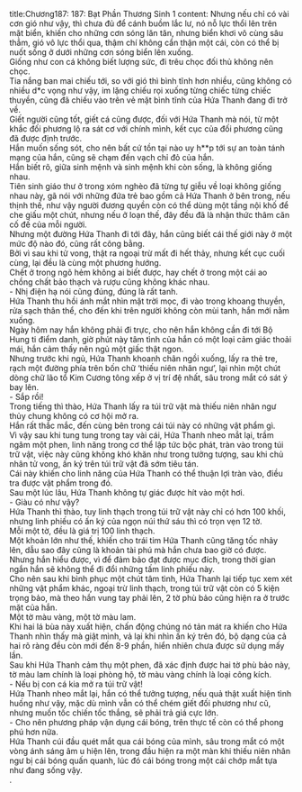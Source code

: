 title:Chương187: 187: Bạt Phần Thương Sinh 1
content:
Nhưng nếu chỉ có vài cơn gió như vậy, thì chưa đủ để cánh buồm lắc lư, nó nỗ lực thổi lên trên mặt biển, khiến cho những cơn sóng lăn tăn, nhưng biển khơi vô cùng sâu thẳm, gió vô lực thổi qua, thậm chí không cẩn thận một cái, còn có thể bị nuốt sống ở dưới những cơn sóng biển lên xuống.<br>Giống như con cá không biết lượng sức, đi trêu chọc đối thủ không nên chọc.<br>Tia nắng ban mai chiếu tới, so với gió thì bình tĩnh hơn nhiều, cũng không có nhiều d*c vọng như vậy, im lặng chiếu rọi xuống từng chiếc từng chiếc thuyền, cũng đã chiếu vào trên vẻ mặt bình tĩnh của Hứa Thanh đang đi trở về.<br>Giết người cũng tốt, giết cá cũng được, đối với Hứa Thanh mà nói, từ một khắc đối phương lộ ra sát cơ với chính mình, kết cục của đối phương cũng đã được định trước.<br>Hắn muốn sống sót, cho nên bất cứ tồn tại nào uy h**p tới sự an toàn tánh mạng của hắn, cũng sẽ chạm đến vạch chỉ đỏ của hắn.<br>Hắn biết rõ, giữa sinh mệnh và sinh mệnh khi còn sống, là không giống nhau.<br>Tiên sinh giáo thư ở trong xóm nghèo đã từng tự giễu về loại không giống nhau này, gã nói với những đứa trẻ bao gồm cả Hứa Thanh ở bên trong, nếu thịnh thế, như vậy người đương quyền còn có thể dùng một tầng nội khố để che giấu một chút, nhưng nếu ở loạn thế, đây đều đã là nhận thức thâm căn cố đế của mỗi người.<br>Nhưng một đường Hứa Thanh đi tới đây, hắn cũng biết cái thế giới này ở một mức độ nào đó, cũng rất công bằng.<br>Bởi vì sau khi tử vong, thật ra ngoại trừ mất đi hết thảy, nhưng kết cục cuối cùng, lại đều là cùng một phương hướng.<br>Chết ở trong ngõ hẻm không ai biết được, hay chết ở trong một cái ao chồng chất bảo thạch và rượu cũng không khác nhau.<br>- Nhị điện hạ nói cũng đúng, đúng là rất tanh.<br>Hứa Thanh thu hồi ánh mắt nhìn mặt trời mọc, đi vào trong khoang thuyền, rửa sạch thân thể, cho đến khi trên người không còn mùi tanh, hắn mới nằm xuống.<br>Ngày hôm nay hắn không phải đi trực, cho nên hắn không cần đi tới Bộ Hung ti điểm danh, giờ phút này tâm tình của hắn có một loại cảm giác thoải mái, hắn cảm thấy nên ngủ một giấc thật ngon.<br>Nhưng trước khi ngủ, Hứa Thanh khoanh chân ngồi xuống, lấy ra thẻ tre, rạch một đường phía trên bốn chữ ‘thiếu niên nhân ngư’, lại nhìn một chút dòng chữ lão tổ Kim Cương tông xếp ở vị trí đệ nhất, sâu trong mắt có sát ý bay lên.<br>- Sắp rồi!<br>Trong tiếng thì thào, Hứa Thanh lấy ra túi trữ vật mà thiếu niên nhân ngư thủy chung không có cơ hội mở ra.<br>Hắn rất thắc mắc, đến cùng bên trong cái túi này có những vật phẩm gì.<br>Vì vậy sau khi tung tung trong tay vài cái, Hứa Thanh nheo mắt lại, trầm ngâm một phen, linh năng trong cơ thể lập tức bộc phát, tràn vào trong túi trữ vật, việc này cũng không khó khăn như trong tưởng tượng, sau khi chủ nhân tử vong, ấn ký trên túi trữ vật đã sớm tiêu tán.<br>Cái này khiến cho linh năng của Hứa Thanh có thể thuận lợi tràn vào, điều tra được vật phẩm trong đó.<br>Sau một lúc lâu, Hứa Thanh không tự giác được hít vào một hơi.<br>- Giàu có như vậy?<br>Hứa Thanh thì thào, tuy linh thạch trong túi trữ vật này chỉ có hơn 100 khối, nhưng linh phiếu có ấn ký của ngọn núi thứ sáu thì có trọn vẹn 12 tờ.<br>Mỗi một tờ, đều là giá trị 100 linh thạch.<br>Một khoản lớn như thế, khiến cho trái tim Hứa Thanh cũng tăng tốc nhảy lên, dẫu sao đây cũng là khoản tài phú mà hắn chưa bao giờ có được.<br>Nhưng hắn hiểu được, vì để đảm bảo đạt được mục đích, trong thời gian ngắn hắn sẽ không thể đi đổi những tấm linh phiếu này.<br>Cho nên sau khi bình phục một chút tâm tình, Hứa Thanh lại tiếp tục xem xét những vật phẩm khác, ngoại trừ linh thạch, trong túi trữ vật còn có 5 kiện trọng bảo, mà theo hắn vung tay phải lên, 2 tờ phù bảo cũng hiện ra ở trước mặt của hắn.<br>Một tờ màu vàng, một tờ màu lam.<br>Khi hai lá bùa này xuất hiện, chấn động chúng nó tản mát ra khiến cho Hứa Thanh nhìn thấy mà giật mình, vả lại khi nhìn ấn ký trên đó, bộ dạng của cả hai rõ ràng đều còn mới đến 8-9 phần, hiển nhiên chưa được sử dụng mấy lần.<br>Sau khi Hứa Thanh cảm thụ một phen, đã xác định được hai tờ phù bảo này, tờ màu lam chính là loại phòng hộ, tờ màu vàng chính là loại công kích.<br>- Nếu bị con cá kia mở ra túi trữ vật!<br>Hứa Thanh nheo mắt lại, hắn có thể tưởng tượng, nếu quả thật xuất hiện tình huống như vậy, mặc dù mình vẫn có thể chém giết đối phương như cũ, nhưng muốn tốc chiến tốc thắng, sẽ phải trả giá cực lớn.<br>- Cho nên phương pháp vận dụng cái bóng, trên thực tế còn có thể phong phú hơn nữa.<br>Hứa Thanh cúi đầu quét mắt qua cái bóng của mình, sâu trong mắt có một vòng ánh sáng âm u hiện lên, trong đầu hiện ra một màn khi thiếu niên nhân ngư bị cái bóng quấn quanh, lúc đó cái bóng trong một cái chớp mắt tựa như đang sống vậy.<br>.<br>